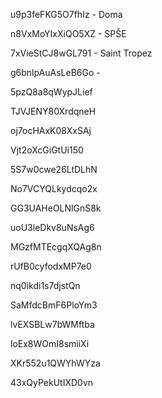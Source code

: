 u9p3feFKG5O7fhIz - Doma

n8VxMoYIxXiQO5XZ - SPŠE

7xVieStCJ8wGL791 - Saint Tropez

g6bnlpAuAsLeB6Go -

5pzQ8a8qWypJLief

TJVJENY80XrdqneH

oj7ocHAxK08XxSAj

Vjt2oXcGiGtUi150

5S7w0cwe26LtDLhN

No7VCYQLkydcqo2x

GG3UAHeOLNlGnS8k

uoU3leDkv8uNsAg6

MGzfMTEcgqXQAg8n

rUfB0cyfodxMP7e0

nq0ikdi1s7djstQn

SaMfdcBmF6PloYm3

lvEXSBLw7bWMftba

loEx8WOmI8smiiXi

XKr552u1QWYhWYza

43xQyPekUtIXD0vn